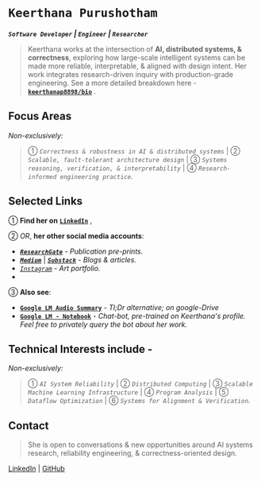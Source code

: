 # `Keerthana Purushotham`

***`Software Developer` | `Engineer` | `Researcher`***

> Keerthana works at the intersection of **AI, distributed systems, & correctness**, exploring how large-scale intelligent systems can be made more reliable, interpretable, & aligned with design intent. Her work integrates research-driven inquiry with production-grade engineering. See a more detailed breakdown here - [**`keerthanap8898/bio`**](https://github.com/keerthanap8898/bio)  .


## Focus Areas
*Non-exclusively:*
>  ① *`Correctness & robustness in AI & distributed systems`* |  ② *`Scalable, fault-tolerant architecture design`* |  ③ *`Systems reasoning, verification, & interpretability`* |  ④ *`Research-informed engineering practice`.*


## Selected Links

① **Find her on** [**`LinkedIn`**](https://linkedin.com/in/keerthanapurushotham) ,

② *OR*, **her other social media accounts**:
   - [***`ResearchGate`***](https://www.researchgate.net/profile/Keerthana-Purushotham) - *Publication pre-prints.*
   - [***`Medium`***](https://medium.com/@keerthanapurushotham) | [***`Substack`***](https://substack.com/@keerthanapurushotham) - *Blogs & articles.*
   - [*`Instagram`*](https://instagram.com/kp_artses) - *Art portfolio.*
   - 
③ **Also see**:
   - [**`Google LM Audio Summary`**](drive.google.com/file/d/1TIv9bmw2HRo9JkZyHOzG4XH6CTmgmjTd/view) - *Tl;Dr alternative; on google-Drive*
   - [**`Google LM - Notebook`**](notebooklm.google.com/notebook/fe2125af-e6e0-4815-8181-041b267e3b8b?artifactId=133e9897-8c8b-4dcf-89e3-a0a0da965655) - *Chat-bot, pre-trained on Keerthana's profile. Feel free to privately query the bot about her work.*


## Technical Interests include - 
*Non-exclusively:* 
>  ① *`AI System Reliability`* |  ② *`Distributed Computing`* |  ③ *`Scalable Machine Learning Infrastructure`* |  ④ *`Program Analysis`* |  ⑤ *`Dataflow Optimization`* |  ⑥ *`Systems for Alignment & Verification`.*


## Contact
> She is open to conversations & new opportunities around AI systems research, reliability engineering, & correctness-oriented design.

[LinkedIn](https://linkedin.com/in/keerthanapurushotham) | [GitHub](https://github.com/keerthanap8898)
